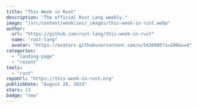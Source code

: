 ```yaml
---
title: "This Week in Rust"
description: "The official Rust Lang weekly."
image: "/src/content/weeklies/_images/this-week-in-rust.webp"
author:
  url: "https://github.com/rust-lang/this-week-in-rust"
  name: "rust-lang"
  avatar: "https://avatars.githubusercontent.com/u/5430905?s=200&v=4"
categories:
  - "landing-page"
  - "recent"
tools:
  - "rust"
repoUrl: "https://this-week-in-rust.org"
publishDate: "August 28, 2024"
stars: 13
badge: "new"
---
```

